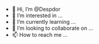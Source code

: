 - 👋 Hi, I’m @Despdor
- 👀 I’m interested in ...
- 🌱 I’m currently learning ...
- 💞️ I’m looking to collaborate on ...
- 📫 How to reach me ...

<!---
Despdor/Despdor is a ✨ special ✨ repository because its `README.md` (this file) appears on your GitHub profile.
You can click the Preview link to take a look at your changes.
--->
